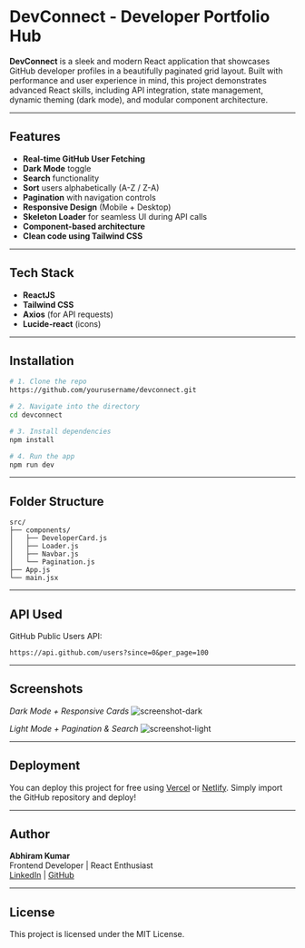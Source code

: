 # DevConnect - Developer Portfolio Hub

**DevConnect** is a sleek and modern React application that showcases GitHub developer profiles in a beautifully paginated grid layout. Built with performance and user experience in mind, this project demonstrates advanced React skills, including API integration, state management, dynamic theming (dark mode), and modular component architecture.

---

## Features

- **Real-time GitHub User Fetching**
- **Dark Mode** toggle
- **Search** functionality
- **Sort** users alphabetically (A-Z / Z-A)
- **Pagination** with navigation controls
- **Responsive Design** (Mobile + Desktop)
- **Skeleton Loader** for seamless UI during API calls
- **Component-based architecture**
- **Clean code using Tailwind CSS**

---

## Tech Stack

- **ReactJS**
- **Tailwind CSS**
- **Axios** (for API requests)
- **Lucide-react** (icons)

---

## Installation

```bash
# 1. Clone the repo
https://github.com/yourusername/devconnect.git

# 2. Navigate into the directory
cd devconnect

# 3. Install dependencies
npm install

# 4. Run the app
npm run dev
```

---

## Folder Structure
```
src/
├── components/
│   ├── DeveloperCard.js
│   ├── Loader.js
│   ├── Navbar.js
│   └── Pagination.js
├── App.js
└── main.jsx
```

---

## API Used

GitHub Public Users API:
```
https://api.github.com/users?since=0&per_page=100
```

---

## Screenshots

*Dark Mode + Responsive Cards*
![screenshot-dark](assets/screenshot-dark.png)

*Light Mode + Pagination & Search*
![screenshot-light](assets/screenshot-light.png)

---

## Deployment

You can deploy this project for free using [Vercel](https://vercel.com) or [Netlify](https://netlify.com). Simply import the GitHub repository and deploy!

---

## Author

**Abhiram Kumar**  
Frontend Developer | React Enthusiast  
[LinkedIn](https://linkedin.com/in/abhiramkumar) | [GitHub](https://github.com/yourusername)

---

## License

This project is licensed under the MIT License.

